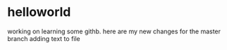 # helloworld

working on learning some githb.  here are my new changes for the master branch
adding text to file